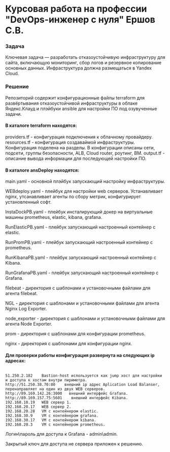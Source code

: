 # Курсовая работа на профессии "DevOps-инженер с нуля" Ершов С.В.

### Задача

Ключевая задача — разработать отказоустойчивую инфраструктуру для сайта, включающую мониторинг, сбор логов и резервное копирование основных данных. Инфраструктура должна размещаться в Yandex Cloud.

### Решение

Репозиторий содержит конфигурационные файлы terraform для развёртывания отказоустойчивой инфраструктуры в облаке Яндекс.Клауд 
и плэйбуки ansible для настройки ПО под озувученные задачи.

#### В каталоге terraform находятся:

providers.tf - конфигурация подключения к облачному провайдеру.
resources.tf - конфигурация создаваймой инфраструктуры. Конфигурация поделена на разделы. В конфигурации описаны сети, подсети, группы безопасности, ALB, Cloud router, роутинг, ВМ.
output.tf - описание вывода информации для последующей настройки ПО.

#### В каталоге ansDeploy находятся:


main.yaml - основной плэйбук запускающий настройку инфраструктуры.

WEBdeploy.yaml - плейбук для настройки web серверов. Устанавливает nginx, утсанавливает агенты по сбору метрик, конфигурирует установленный софт.

InstaDockPB.yaml - плейбук инсталирующий докер на виртуальные машины prometheus, elastic, kibana, grafana.

RunElasticPB.yaml - плейбук запускающий настроенный контейнер с elastic.

RunPromPB.yaml - плейбук запускающий настроенный контейнер с prometheus.

RunKibanaPB.yaml - плейбук запускающий настроенный контейнер с Kibana.

RunGrafanaPB.yaml - плейбук запускающий настроенный контейнер с Grafana.


filebeat - директория с шаблонами и установочными файлами для агента filebeat.

NGL - директория с шаблонами и установочными файлами для агента Nginx Log Exporter.

node_exporter - директория с шаблонами и установочными файлами для агента Node Exporter.

prom - директория с шаблонами для конфигурации prometheus.

nginx - директория с шаблонами для конфигурации nginx.


#### Для проверки работы конфигурация развернута на следующих ip адресах:

```

51.250.2.182    Bastion-host используется как jump хост для настройки и доступа к хостам внутри пириметра.
http://51.250.38.70:80    внешний ip адрес Aplication Load Balanser, перенаправляет на один из двух WEB серверов.
http://89.169.142.26:3000   внешний интерфейс Grafana.
http://89.169.157.75:5601    внешний интерфейс Kibana.
192.168.10.19   WEB сервер 1.
192.168.20.17   WEB сервер 2.
192.168.20.28   VM с контейнером elastic.
192.168.30.9    VM с контейнером grafana.
192.168.30.17   VM с контейнером kibana.
192.168.20.3    VM с контейнером prometheus.

```


Логин\пароль для доступа к Grafana - admin\admin.


Закрытый ключ для доступа не сервера приложен к решению.
